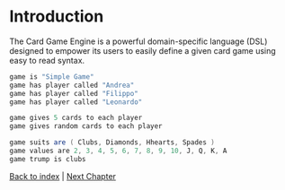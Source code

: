 # Introduction

The Card Game Engine is a powerful domain-specific language (DSL) designed to empower its users to easily define a given card game using easy to read syntax.

```scala
game is "Simple Game"
game has player called "Andrea"
game has player called "Filippo"
game has player called "Leonardo"

game gives 5 cards to each player
game gives random cards to each player

game suits are ( Clubs, Diamonds, Hhearts, Spades ) 
game values are 2, 3, 4, 5, 6, 7, 8, 9, 10, J, Q, K, A 
game trump is clubs

```

[Back to index](../index.md) |
[Next Chapter](../development_process/index.md)
